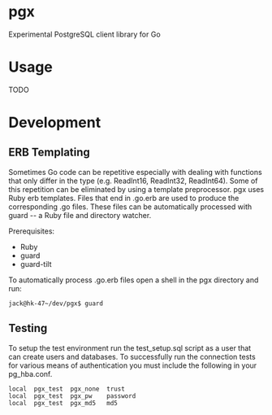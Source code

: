 pgx
===

Experimental PostgreSQL client library for Go

Usage
=====

TODO

Development
===========

ERB Templating
--------------

Sometimes Go code can be repetitive especially with dealing with functions that only differ in the type (e.g. ReadInt16, ReadInt32, ReadInt64). Some of this repetition can be eliminated by using a template preprocessor. pgx uses Ruby erb templates. Files that end in .go.erb are used to produce the corresponding .go files. These files can be automatically processed with guard -- a Ruby file and directory watcher.

Prerequisites:

* Ruby
* guard
* guard-tilt

To automatically process .go.erb files open a shell in the pgx directory and run:

    jack@hk-47~/dev/pgx$ guard

Testing
-------

To setup the test environment run the test_setup.sql script as a user that can
create users and databases. To successfully run the connection tests for various
means of authentication you must include the following in your pg_hba.conf.

    local  pgx_test  pgx_none  trust
    local  pgx_test  pgx_pw    password
    local  pgx_test  pgx_md5   md5


